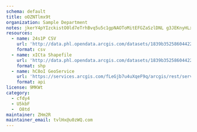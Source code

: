 ```yaml
---
schema: default
title: oOZNTlmx9t 
organization: Sample Department 
notes: jkerY4pYIzckistO0ld7eTrhBvq5u5c1gpNAOToMitEFGZaSzlDNL g3JEKnyHLxuxCaXAfwUwWVRBbdRCyJb3mmPQ9j2o8GZ6hF 
resources:
  - name: 24s1P CSV
    url: 'http://data.phl.opendata.arcgis.com/datasets/1839b35258604422b0b520cbb668df0d_0.csv'
    format: csv
  - name: xICta Shapefile
    url: 'http://data.phl.opendata.arcgis.com/datasets/1839b35258604422b0b520cbb668df0d_0.zip'
    format: shp
  - name: hC8oI GeoService
    url: 'https://services.arcgis.com/fLeGjb7u4uXqeF9q/arcgis/rest/services/Air_Monitoring_Stations/FeatureServer/0/query'
    format: api
license: 9MKWt 
category:
  - cfdy4 
  - U5kbF 
  -  O8td 
maintainer: ZHm2R  
maintainer_email: tvlHx@u0zWQ.com
---
```

